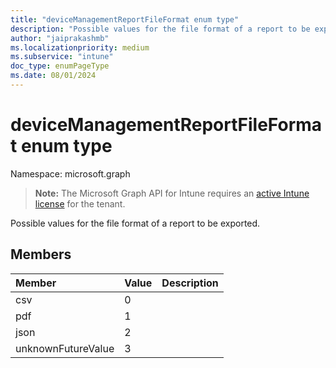 ```yaml
---
title: "deviceManagementReportFileFormat enum type"
description: "Possible values for the file format of a report to be exported."
author: "jaiprakashmb"
ms.localizationpriority: medium
ms.subservice: "intune"
doc_type: enumPageType
ms.date: 08/01/2024
---
```


# deviceManagementReportFileFormat enum type

Namespace: microsoft.graph

> **Note:** The Microsoft Graph API for Intune requires an [active Intune license](https://go.microsoft.com/fwlink/?linkid=839381) for the tenant.

Possible values for the file format of a report to be exported.

## Members
|Member|Value|Description|
|:---|:---|:---|
|csv|0||
|pdf|1||
|json|2||
|unknownFutureValue|3||